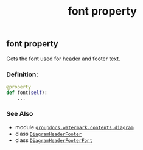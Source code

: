 ﻿---
title: font property
second_title: GroupDocs.Watermark for Python via .NET API References
description: 
type: docs
url: /python-net/groupdocs.watermark.contents.diagram/diagramheaderfooter/font/
is_root: false
weight: 30
---

## font property


Gets the font used for header and footer text.
### Definition:
```python
@property
def font(self):
    ...
```

### See Also
* module [`groupdocs.watermark.contents.diagram`](../../)
* class [`DiagramHeaderFooter`](/watermark/python-net/groupdocs.watermark.contents.diagram/diagramheaderfooter)
* class [`DiagramHeaderFooterFont`](/watermark/python-net/groupdocs.watermark.contents.diagram/diagramheaderfooterfont)
